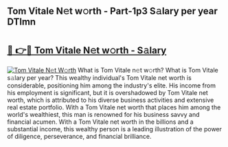 ## Tom Vitale N𝚎t w𝚘rth - Part-1p3 S𝚊lary per year DTlmn

# <h2><a href="http://gc1ksac.nevu.top/?p=Tom+Vitale">🔗 👉🔴 Tom Vitale N𝚎t w𝚘rth - S𝚊lary</a></h2>

[![Tom Vitale N𝚎t W𝚘rth](https://i.imgur.com/Oavwk0R.jpeg)](http://gc1ksac.nevu.top/?p=Tom+Vitale)
What is Tom Vitale n𝚎t w𝚘rth? What is Tom Vitale s𝚊lary per year?
This wealthy individual's Tom Vitale net worth is considerable, positioning him among the industry's elite. His income from his employment is significant, but it is overshadowed by Tom Vitale net worth, which is attributed to his diverse business activities and extensive real estate portfolio. With a Tom Vitale net worth that places him among the world's wealthiest, this man is renowned for his business savvy and financial acumen. With a Tom Vitale net worth in the billions and a substantial income, this wealthy person is a leading illustration of the power of diligence, perseverance, and financial brilliance.
